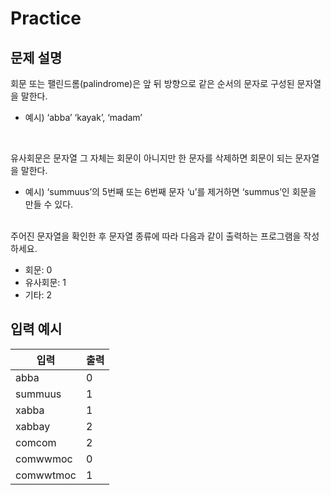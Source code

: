 Practice
===

문제 설명
---

회문 또는 팰린드롬(palindrome)은 앞 뒤 방향으로 같은 순서의 문자로 구성된 문자열을 말한다.
- 예시) ‘abba’ ‘kayak’, ‘madam’


<br/>

유사회문은 문자열 그 자체는 회문이 아니지만 한 문자를 삭제하면 회문이 되는 문자열을 말한다.
- 예시) ‘summuus’의 5번째 또는 6번째 문자 ‘u’를 제거하면 ‘summus’인 회문을 만들 수 있다.

<br/>
주어진 문자열을 확인한 후 문자열 종류에 따라 다음과 같이 출력하는 프로그램을 작성하세요.

- 회문: 0
- 유사회문: 1
- 기타: 2


입력 예시
---
|입력|출력|
|---|---|
|abba|0|
|summuus|1|
|xabba|1|
|xabbay|2|
|comcom|2|
|comwwmoc|0|
|comwwtmoc|1|
